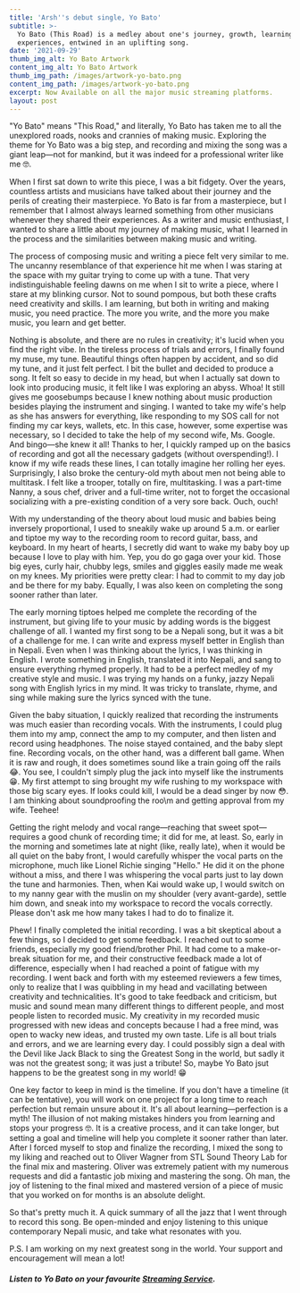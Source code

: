 ```yaml
---
title: 'Arsh''s debut single, Yo Bato'
subtitle: >-
  Yo Bato (This Road) is a medley about one's journey, growth, learning and
  experiences, entwined in an uplifting song.
date: '2021-09-29'
thumb_img_alt: Yo Bato Artwork
content_img_alt: Yo Bato Artwork
thumb_img_path: /images/artwork-yo-bato.png
content_img_path: /images/artwork-yo-bato.png
excerpt: Now Available on all the major music streaming platforms.
layout: post
---
```

"Yo Bato" means "This Road," and literally, Yo Bato has taken me to all the unexplored roads, nooks and crannies of making music. Exploring the theme for Yo Bato was a big step, and recording and mixing the song was a giant leap—not for mankind, but it was indeed for a professional writer like me 🤓.

When I first sat down to write this piece, I was a bit fidgety. Over the years, countless artists and musicians have talked about their journey and the perils of creating their masterpiece. Yo Bato is far from a masterpiece, but I remember that I almost always learned something from other musicians whenever they shared their experiences.  As a writer and music enthusiast, I wanted to share a little about my journey of making music, what I learned in the process and the similarities between making music and writing.

The process of composing music and writing a piece felt very similar to me. The uncanny resemblance of that experience hit me when I was staring at the space with my guitar trying to come up with a tune. That very indistinguishable feeling dawns on me when I sit to write a piece, where I stare at my blinking cursor. Not to sound pompous, but both these crafts need creativity and skills. I am learning, but both in writing and making music, you need practice. The more you write, and the more you make music, you learn and get better.

Nothing is absolute, and there are no rules in creativity; it's lucid when you find the right vibe. In the tireless process of trials and errors, I finally found my muse, my tune. Beautiful things often happen by accident, and so did my tune, and it just felt perfect. I bit the bullet and decided to produce a song. It felt so easy to decide in my head, but when I actually sat down to look into producing music, it felt like I was exploring an abyss. Whoa! It still gives me goosebumps because I knew nothing about music production besides playing the instrument and singing. I wanted to take my wife's help as she has answers for everything, like responding to my SOS call for not finding my car keys, wallets, etc. In this case, however, some expertise was necessary, so I decided to take the help of my second wife, Ms. Google. And bingo—she knew it all! Thanks to her, I quickly ramped up on the basics of recording and got all the necessary gadgets (without overspending!). I know if my wife reads these lines, I can totally imagine her rolling her eyes. Surprisingly, I also broke the century-old myth about men not being able to multitask. I felt like a trooper, totally on fire, multitasking. I was a part-time Nanny, a sous chef, driver and a full-time writer, not to forget the occasional socializing with a pre-existing condition of a very sore back. Ouch, ouch!

With my understanding of the theory about loud music and babies being inversely proportional, I used to sneakily wake up around 5 a.m. or earlier and tiptoe my way to the recording room to record guitar, bass, and keyboard. In my heart of hearts, I secretly did want to wake my baby boy up because I love to play with him. Yep, you do go gaga over your kid. Those big eyes, curly hair, chubby legs, smiles and giggles easily made me weak on my knees. My priorities were pretty clear: I had to commit to my day job and be there for my baby. Equally, I was also keen on completing the song sooner rather than later.

The early morning tiptoes helped me complete the recording of the instrument, but giving life to your music by adding words is the biggest challenge of all. I wanted my first song to be a Nepali song, but it was a bit of a challenge for me. I can write and express myself better in English than in Nepali. Even when I was thinking about the lyrics, I was thinking in English. I wrote something in English, translated it into Nepali, and sang to ensure everything rhymed properly. It had to be a perfect medley of my creative style and music. I was trying my hands on a funky, jazzy Nepali song with English lyrics in my mind. It was tricky to translate, rhyme, and sing while making sure the lyrics synced with the tune.

Given the baby situation, I quickly realized that recording the instruments was much easier than recording vocals. With the instruments, I could plug them into my amp, connect the amp to my computer, and then listen and record using headphones. The noise stayed contained, and the baby slept fine. Recording vocals, on the other hand, was a different ball game. When it is raw and rough, it does sometimes sound like a train going off the rails 😂. You see, I couldn't simply plug the jack into myself like the instruments 😁. My first attempt to sing brought my wife rushing to my workspace with those big scary eyes. If looks could kill, I would be a dead singer by now 😳. I am thinking about soundproofing the roo\m and getting approval from my wife. Teehee!

Getting the right melody and vocal range—reaching that sweet spot—requires a good chunk of recording time; it did for me, at least. So, early in the morning and sometimes late at night (like, really late), when it would be all quiet on the baby front, I would carefully whisper the vocal parts on the microphone, much like Lionel Richie singing "Hello." He did it on the phone without a miss, and there I was whispering the vocal parts just to lay down the tune and harmonies. Then, when Kai would wake up, I would switch on to my nanny gear with the muslin on my shoulder (very avant-garde), settle him down, and sneak into my workspace to record the vocals correctly. Please don't ask me how many takes I had to do to finalize it.

Phew! I finally completed the initial recording. I was a bit skeptical about a few things, so I decided to get some feedback. I reached out to some friends, especially my good friend/brother Phil. It had come to a make-or-break situation for me, and their constructive feedback made a lot of difference, especially when I had reached a point of fatigue with my recording. I went back and forth with my esteemed reviewers a few times, only to realize that I was quibbling in my head and vacillating between creativity and technicalities. It's good to take feedback and criticism, but music and sound mean many different things to different people, and most people listen to recorded music. My creativity in my recorded music progressed with new ideas and concepts because I had a free mind, was open to wacky new ideas, and trusted my own taste. Life is all bout trials and errors, and we are learning every day. I could possibly sign a deal with the Devil like Jack Black to sing the Greatest Song in the world, but sadly it was not the greatest song; it was just a tribute! So, maybe Yo Bato jsut happens to be the greatest song in my world!  😁

One key factor to keep in mind is the timeline. If you don't have a timeline (it can be tentative), you will work on one project for a long time to reach perfection but remain unsure about it. It's all about learning—perfection is a myth! The illusion of not making mistakes hinders you from learning and stops your progress 🤓. It is a creative process, and it can take longer, but setting a goal and timeline will help you complete it sooner rather than later. After I forced myself to stop and finalize the recording, I mixed the song to my liking and reached out to Oliver Wagner from STL Sound Theory Lab for the final mix and mastering. Oliver was extremely patient with my numerous requests and did a fantastic job mixing and mastering the song. Oh man, the joy of listening to the final mixed and mastered version of a piece of music that you worked on for months is an absolute delight.

So that's pretty much it. A quick summary of all the jazz that I went through to record this song. Be open-minded and enjoy listening to this unique contemporary Nepali music, and take what resonates with you.

P.S. I am working on my next greatest song in the world. Your support and encouragement will mean a lot!

##### Listen to Yo Bato on your favourite <a href="https://distrokid.com/hyperfollow/arshrai/yo-bato" target="_blank">Streaming Service</a>.
<a href="https://distrokid.com/hyperfollow/arshrai/yo-bato" target="_blank"><img /></a>
